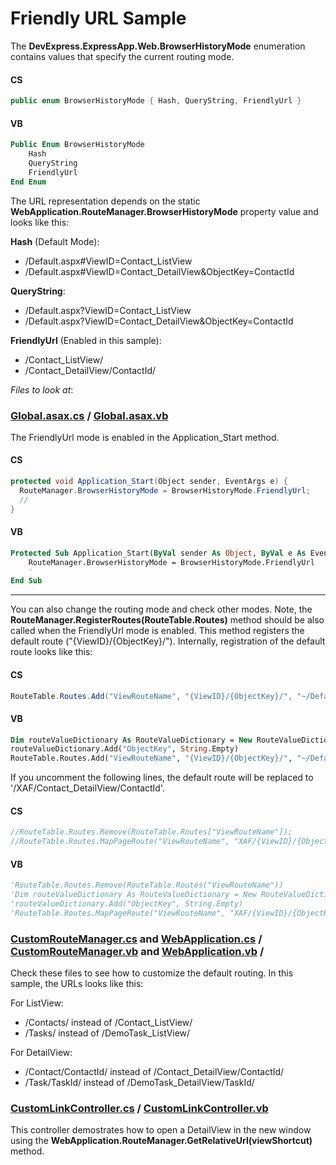 ﻿# Friendly URL Sample

The **DevExpress.ExpressApp.Web.BrowserHistoryMode** enumeration contains values that specify the current routing mode.

#### CS
```csharp
public enum BrowserHistoryMode { Hash, QueryString, FriendlyUrl }
```
#### VB
```vb
Public Enum BrowserHistoryMode
    Hash
    QueryString
    FriendlyUrl
End Enum
```

The URL representation depends on the static **WebApplication.RouteManager.BrowserHistoryMode** property value and looks like this:

**Hash** (Default Mode):
* /Default.aspx#ViewID=Contact_ListView
* /Default.aspx#ViewID=Contact_DetailView&ObjectKey=ContactId

**QueryString**:
* /Default.aspx?ViewID=Contact_ListView
* /Default.aspx?ViewID=Contact_DetailView&ObjectKey=ContactId

**FriendlyUrl** (Enabled in this sample):
* /Contact_ListView/
* /Contact_DetailView/ContactId/


*Files to look at*:
### [Global.asax.cs](./CS/FriendlyUrlSample.Web/Global.asax.cs) / [Global.asax.vb](./VB/FriendlyUrlSample.Web/Global.asax.vb)

The FriendlyUrl mode is enabled in the Application_Start method. 

#### CS
```csharp
protected void Application_Start(Object sender, EventArgs e) {
  RouteManager.BrowserHistoryMode = BrowserHistoryMode.FriendlyUrl;
  //
}
```
#### VB
```vb
Protected Sub Application_Start(ByVal sender As Object, ByVal e As EventArgs)
    RouteManager.BrowserHistoryMode = BrowserHistoryMode.FriendlyUrl
    '
End Sub
```
***

You can also change the routing mode and check other modes. Note, the **RouteManager.RegisterRoutes(RouteTable.Routes)** method should be also called when the FriendlyUrl mode is enabled. This method registers the default route ("{ViewID}/{ObjectKey}/"). Internally, registration of the default route looks like this:
#### CS
```csharp
RouteTable.Routes.Add("ViewRouteName", "{ViewID}/{ObjectKey}/", "~/Default.aspx", false, new RouteValueDictionary() { { "ObjectKey", string.Empty } });
```
#### VB
```vb
Dim routeValueDictionary As RouteValueDictionary = New RouteValueDictionary()
routeValueDictionary.Add("ObjectKey", String.Empty)
RouteTable.Routes.Add("ViewRouteName", "{ViewID}/{ObjectKey}/", "~/Default.aspx", false, routeValueDictionary)
```
If you uncomment the following lines, the default route will be replaced to '/XAF/Contact_DetailView/ContactId'.
#### CS
```csharp
//RouteTable.Routes.Remove(RouteTable.Routes["ViewRouteName"]);
//RouteTable.Routes.MapPageRoute("ViewRouteName", "XAF/{ViewID}/{ObjectKey}/", "~/Default.aspx", false, new RouteValueDictionary() { { "ObjectKey", string.Empty } });
```
#### VB
```vb
'RouteTable.Routes.Remove(RouteTable.Routes("ViewRouteName"))
'Dim routeValueDictionary As RouteValueDictionary = New RouteValueDictionary()
'routeValueDictionary.Add("ObjectKey", String.Empty)
'RouteTable.Routes.MapPageRoute("ViewRouteName", "XAF/{ViewID}/{ObjectKey}/", "~/Default.aspx", False, routeValueDictionary)
```

### [CustomRouteManager.cs](./CS/FriendlyUrlSample.Web/CustomRouteManager.cs) and [WebApplication.cs](./CS/FriendlyUrlSample.Web/WebApplication.cs) / [CustomRouteManager.vb](./VB/FriendlyUrlSample.Web/CustomRouteManager.vb) and [WebApplication.vb](./VB/FriendlyUrlSample.Web/WebApplication.vb) /
Check these files to see how to customize the default routing. In this sample, the URLs looks like this:

For ListView:  
*  /Contacts/ instead of /Contact_ListView/
*  /Tasks/  instead of /DemoTask_ListView/
               
For DetailView:
*  /Contact/ContactId/ instead of /Contact_DetailView/ContactId/
*  /Task/TaskId/ instead of /DemoTask_DetailView/TaskId/
 
### [CustomLinkController.cs](./CS/FriendlyUrlSample.Module.Web/Controllers/CustomLinkController.cs) / [CustomLinkController.vb](./VB/FriendlyUrlSample.Module.Web/Controllers/CustomLinkController.vb)
This controller demostrates how to open a DetailView in the new window using the **WebApplication.RouteManager.GetRelativeUrl(viewShortcut)** method.

